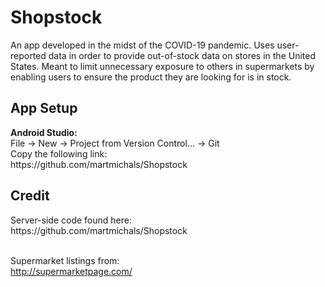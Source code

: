 # Shopstock

An app developed in the midst of the COVID-19 pandemic. Uses user-reported data in order to provide out-of-stock data on stores in the
United States. Meant to limit unnecessary exposure to others in supermarkets by enabling users to ensure the product they are looking for is
in stock.

<h2>App Setup</h2>
<b>Android Studio:</b><br>
File -> New -> Project from Version Control... -> Git <br>
Copy the following link:<br>
https://github.com/martmichals/Shopstock

<h2>Credit</h2>
Server-side code found here:<br>
https://github.com/martmichals/Shopstock<br><br>
  
Supermarket listings from:<br>
http://supermarketpage.com/<br>
